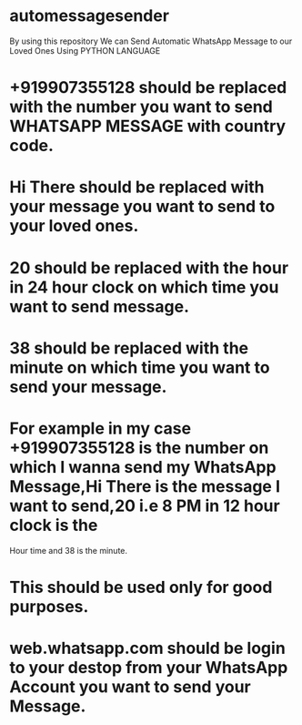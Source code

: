 # automessagesender
By using this repository We can Send Automatic WhatsApp Message to our Loved Ones Using PYTHON LANGUAGE
# +919907355128 should be replaced with the number you want to send WHATSAPP MESSAGE with country code.
# Hi There should be replaced with your message you want to send to your loved ones.
# 20 should be replaced with the hour in 24 hour clock on which time you want to send message.
# 38 should be replaced with the minute on which time you want to send your message.
# For example in my case +919907355128 is the number on which I wanna send my WhatsApp Message,Hi There is the message I want to send,20 i.e 8 PM in 12 hour clock is the 
Hour time and 38 is the minute.
# This should be used only for good purposes.
# web.whatsapp.com should be login to your destop from your WhatsApp Account you want to send your Message.
